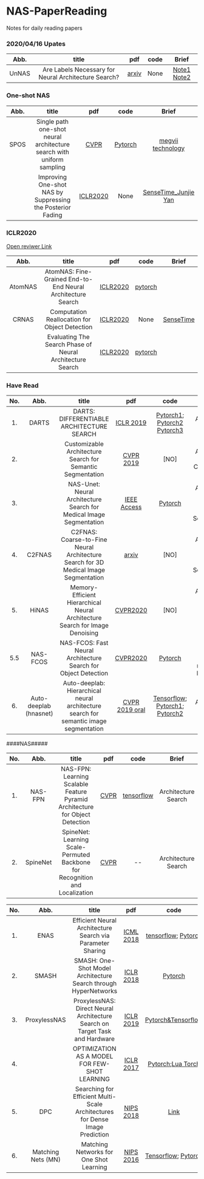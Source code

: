 # NAS-PaperReading
Notes for daily reading papers

### 2020/04/16 Upates
| Abb.| title | pdf | code | Brief| 
| :-: |:-: | :-: | :-: | :-:|
|UnNAS| Are Labels Necessary for Neural Architecture Search? |[arxiv](https://arxiv.org/pdf/2003.12056.pdf)|None|[Note1](https://blog.csdn.net/saturdaysunset/article/details/105352342) [Note2](https://www.zhihu.com/question/358468168)|

### One-shot NAS
| Abb.| title | pdf | code | Brief| 
| :-: |:-: | :-: | :-: | :-:|
|SPOS|Single path one-shot neural architecture search with uniform sampling | [CVPR](https://arxiv.org/abs/1904.00420)|[Pytorch](https://github.com/ShunLu91/Single-Path-One-Shot-NAS) | [megvii technology]()| 
||Improving One-shot NAS by Suppressing the Posterior Fading|[ICLR2020](https://arxiv.org/pdf/1910.02543.pdf)|None|[SenseTime_Junjie Yan](http://valser.org/webinar/slide/slides/20191009/20191009-valse_automl_v3.pdf)|

### ICLR2020
[Open reviwer Link](https://openreview.net/group?id=ICLR.cc/2020/Conference)

| Abb.| title | pdf | code | Brief| 
| :-: |:-: | :-: | :-: | :-:|
|AtomNAS| AtomNAS: Fine-Grained End-to-End Neural Architecture Search| [ICLR2020](https://arxiv.org/pdf/1912.09640.pdf)|[pytorch](https://github.com/meijieru/AtomNAS)| |
|CRNAS| Computation Reallocation for Object Detection|[ICLR2020](https://openreview.net/forum?id=SkxLFaNKwB)|None|[SenseTime](https://mp.weixin.qq.com/s/Fjd6pGuJxCKcV8cPiLVw5g)|
||Evaluating The Search Phase of Neural Architecture Search|[ICLR2020](https://openreview.net/forum?id=H1loF2NFwr)|[pytorch](https://github.com/automl/RobustDARTS)|[]()|



### Have Read

| No. | Abb. | title | pdf | code | Brief| 
| :-: | :-: |:-: | :-: | :-: | :-:|
|1. |DARTS |DARTS: DIFFERENTIABLE ARCHITECTURE SEARCH|[ICLR 2019](https://arxiv.org/pdf/1806.09055.pdf) | [Pytorch1](https://github.com/quark0/darts); [Pytorch2](https://github.com/khanrc/pt.darts)  [Pytorch3](https://github.com/dragen1860/DARTS-PyTorch)| Architecture Search |
|2. | |Customizable Architecture Search for Semantic Segmentation|[CVPR 2019](http://openaccess.thecvf.com/content_CVPR_2019/papers/Zhang_Customizable_Architecture_Search_for_Semantic_Segmentation_CVPR_2019_paper.pdf) | [NO] | Architecture Search; Classification |
|3. | |NAS-Unet: Neural Architecture Search for Medical Image Segmentation |[IEEE Access](https://www.researchgate.net/publication/332216927_NAS-Unet_Neural_Architecture_Search_for_Medical_Image_Segmentation) | [Pytorch](https://github.com/tianbaochou/NasUnet) | Architecture Search;  Medical Image Segmentation |
|4. |C2FNAS |C2FNAS: Coarse-to-Fine Neural Architecture Search for 3D Medical Image Segmentation |[arxiv](https://arxiv.org/pdf/1912.09628.pdf) | [NO] | Architecture Search;  Medical Image Segmentation |
|5. | HiNAS |Memory-Efficient Hierarchical Neural Architecture Search for Image Denoising |[CVPR2020](https://arxiv.org/pdf/1909.08228.pdf) | [NO] | Architecture Search; image denoising and de-raining|
|5.5|NAS-FCOS|NAS-FCOS: Fast Neural Architecture Search for Object Detection|[CVPR2020](https://arxiv.org/pdf/1906.04423.pdf) |[Pytorch](https://github.com/Lausannen/NAS-FCOS)|Object Detection; based on maskrcnn-benchmark|
|6. |Auto-deeplab (hnasnet)|Auto-deeplab: Hierarchical neural architecture search for semantic image segmentation|[CVPR 2019 oral](https://arxiv.org/abs/1901.02985) | [Tensorflow](https://github.com/tensorflow/models/tree/master/research/deeplab); [Pytorch1](https://github.com/MenghaoGuo/AutoDeeplab); [Pytorch2](https://github.com/NoamRosenberg/AutoML) | Architecture Search |

####NAS#####

| No. | Abb.| title | pdf | code | Brief| 
| :-: | :-: |:-: | :-: | :-: | :-:|
|1. |NAS-FPN |NAS-FPN: Learning Scalable Feature Pyramid Architecture for Object Detection|[CVPR](https://arxiv.org/pdf/1904.07392.pdf) | [tensorflow](https://github.com/DetectionTeamUCAS/NAS_FPN_Tensorflow)| Architecture Search
|2. |SpineNet |SpineNet: Learning Scale-Permuted Backbone for Recognition and Localization|[CVPR](https://arxiv.org/pdf/1912.05027v1.pdf) | -- | Architecture Search

| No. | Abb.| title | pdf | code | Brief| 
| :-: | :-: |:-: | :-: | :-: | :-:|
|1. |ENAS |Efficient Neural Architecture Search via Parameter Sharing|[ICML 2018](https://arxiv.org/pdf/1806.09055.pdf) | [tensorflow](https://github.com/melodyguan/enas); [Pytorch](https://github.com/carpedm20/ENAS-pytorch) | Architecture Search |
|2. |SMASH |SMASH: One-Shot Model Architecture Search through HyperNetworks|[ICLR 2018](https://arxiv.org/abs/1708.05344) | [Pytorch](https://github.com/ajbrock/SMASH) | Architecture Search |
|3. |ProxylessNAS |ProxylessNAS: Direct Neural Architecture Search on Target Task and Hardware|[ICLR 2019](https://arxiv.org/pdf/1812.00332.pdf) | [Pytorch&Tensorflow](https://github.com/mit-han-lab/ProxylessNAS) | Architecture Search |
|4. | |OPTIMIZATION AS A MODEL FOR FEW-SHOT LEARNING|[ICLR 2017](https://openreview.net/pdf?id=rJY0-Kcll) | [Pytorch](https://github.com/markdtw/meta-learning-lstm-pytorch);[Lua Torch](https://github.com/twitter/meta-learning-lstm)| Meta-learning; LSTM |
|5. | DPC |Searching for Efficient Multi-Scale Architectures for Dense Image Prediction|[NIPS 2018](https://arxiv.org/pdf/1809.04184.pdf) | [Link](https://zhuanlan.zhihu.com/p/46350372)| NAS; AutoML |
|6. | Matching Nets (MN) |Matching Networks for One Shot Learning|[NIPS 2016](https://arxiv.org/pdf/1606.04080.pdf) | [Tensorflow](https://github.com/AntreasAntoniou/MatchingNetworks); [Pytorch](https://github.com/BoyuanJiang/matching-networks-pytorch)| One-Shot Learning; AutoML |
